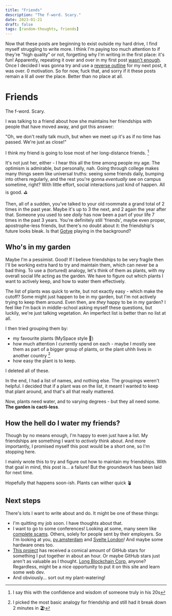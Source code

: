 ```yaml
---
title: "Friends"
description: "The f-word. Scary."
date: 2023-01-21
draft: false
tags: [random-thoughts, friends]
---
```


Now that these posts are beginning to exist outside my hard drive, I find myself struggling to write more. I think I'm paying too much attention to if they're "high quality" or not, forgetting why I'm writing in the first place: it's fun! Apparently, repeating it over and over in my first post [wasn't enough](1-why-write.html). Once I decided I was gonna try and use a [reverse outline](https://explorationsofstyle.com/2011/02/09/reverse-outlines/) for my next post, it was over. 0 motivation. So for now, fuck that, and sorry if it these posts remain a lil all over the place. Better than no place at all.

# Friends

The f-word. Scary.

I was talking to a friend about how she maintains her friendships with people that have moved away, and got this answer:

"Oh, we don't really talk much, but when we meet up it's as if no time has passed. We're just as close!"

I think my friend is going to lose most of her long-distance friends. [^1]

It's not just her, either - I hear this all the time among people my age. The optimism is admirable, but personally, nah. Going through college makes many things seem like universal truths: seeing some friends daily, bumping into others regularly, and the rest you're gonna *eventually* see on campus sometime, right? With little effort, social interactions just kind of happen. All is good. ⛳

Then, all of a sudden, you've talked to your old roommate a grand total of 2 times in the past year. Maybe it's up to 3 the next, and 2 again the year after that. Someone you used to see *daily* has now been a part of your life 7 times in the past 3 years. You're definitely still 'friends', maybe even proper, apostrophe-less friends, but there's no doubt about it: the friendship's future looks bleak. Is that [Gotye](https://www.youtube.com/watch?v=8UVNT4wvIGY) playing in the background?

## Who's in my garden

Maybe I'm a pessimist. Good! If I believe friendships to be very fragile then I'll be working extra hard to try and maintain them, which can never be a bad thing. To use a (tortured) analogy, let's think of them as plants, with my overall social life acting as the garden. We have to figure out which plants I want to actively keep, and how to water them effectively.

The list of plants was quick to write, but not exactly easy - which make the cutoff? Some might just happen to be in my garden, but I'm not actively trying to keep them around. Even then, are *they* happy to be in my garden? I feel like I'm back in middle-school asking myself these questions, but luckily, we're just talking vegetation. An imperfect list is better than no list at all.

I then tried grouping them by:

* my favourite plants (MySpace style 🚀)
* how much attention I currently spend on each - maybe I mostly see them as part of a bigger group of plants, or the plant uhhh lives in another country [^2]
* how easy the plant is to keep.


I deleted all of these.

In the end, I had a list of names, and nothing else. The groupings weren't helpful. I decided that if a plant was on the list, it meant I wanted to keep that plant around, and that's all that really mattered.

Now, plants need water, and to varying degrees - but they all need some. **The garden is cacti-less**.


## How the hell do I water my friends?

Though by no means enough, I'm happy to even just have a list. My friendships are something I want to *actively* think about. And more importantly, I promised myself this post would be a short one, so I'm stopping here.

I mainly wrote this to try and figure out how to maintain my friendships. With that goal in mind, this post is... a failure! But the groundwork has been laid for next time.

Hopefully that happens soon-ish. Plants can wither quick 🪴


## Next steps

There's lots I want to write about and do. It might be one of these things:

- I'm quitting my job soon. I have thoughts about that.
- I want to go to some conferences! Looking at some, many seem like [complete scams](https://waset.org/advanced-biocatalysis-and-synthetic-biology-conference-in-january-2023-in-london). Others, solely for people sent by their employers. So I'm looking at you, [py.amsterdam](https://py.amsterdam/) and [Svelte London](https://www.meetup.com/svelte/)! And maybe some hardware ones too.
- [This project](https://github.com/platelminto/chatgpt-conversation) has received a comical amount of GitHub stars for something I put together in about an hour. Or maybe GitHub stars just aren't as valuable as I thought. [Long Blockchain Corp](https://en.wikipedia.org/wiki/Long_Blockchain_Corp), anyone? Regardless, might be a nice opportunity to put it on this site and learn some web dev.
- And obviously... sort out my plant-watering!

[^1]: I say this with the confidence and wisdom of someone truly in his 20s

[^2]: I picked the most basic analogy for friendship and still had it break down 2 minutes in 🏖️
